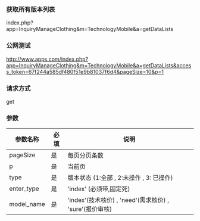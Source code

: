 ### **获取所有版本列表**
index.php?app=InquiryManageClothing&m=TechnologyMobile&a=getDataLists

### **公网测试**
http://www.apps.com/index.php?app=InquiryManageClothing&m=TechnologyMobile&a=getDataLists&access_token=67f244a585df480f51e9b81037f6d4&pageSize=10&p=1

### **请求方式**
get


### **参数**
| 参数名称  |必填|     说明      |
|------|-----|------|
| pageSize| 是 |   每页分页条数|
| p     | 是 |   当前页   |
| type| 是 |   版本状态 (1:全部 , 2:未操作 , 3: 已操作)  |
| enter_type| 是 |   'index' (必须带,固定死) |
| model_name     | 是 |   'index'(技术核价) , 'need'(需求核价) , 'sure'(报价审核) |

